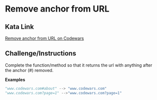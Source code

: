 # Remove anchor from URL

## Kata Link

[Remove anchor from URL on Codewars](https://www.codewars.com/kata/51f2b4448cadf20ed0000386/train/python)

## Challenge/Instructions

Complete the function/method so that it returns the url with anything after the anchor (#) removed.

**Examples**

```python
"www.codewars.com#about" --> "www.codewars.com"
"www.codewars.com?page=1" -->"www.codewars.com?page=1"